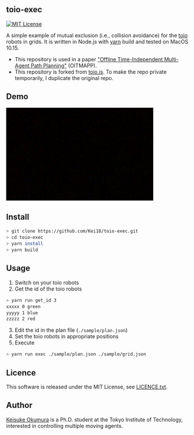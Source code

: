 toio-exec
---
[![MIT License](http://img.shields.io/badge/license-MIT-blue.svg?style=flat)](LICENSE)

A simple example of mutual exclusion (i.e., collision avoidance) for the [toio](https://toio.io/) robots in grids.
It is written in Node.js with [yarn](https://yarnpkg.com/) build and tested on MacOS 10.15.

- This repository is used in a paper ["Offline Time-Independent Multi-Agent Path Planning"](https://kei18.github.io/otimapp) (OITMAPP).
- This repository is forked from [toio.js](https://github.com/toio/toio.js). To make the repo private temporarily, I duplicate the original repo.

## Demo
![toio](./material/sample.gif)

## Install
```sh
> git clone https://github.com/Kei18/toio-exec.git
> cd toio-exec
> yarn install
> yarn build
```

## Usage
1. Switch on your toio robots
2. Get the id of the toio robots
```sh
> yarn run get_id 3
xxxxx 0 green
yyyyy 1 blue
zzzzz 2 red
```
3. Edit the id in the plan file (`./sample/plan.json`)
4. Set the toio robots in appropriate positions
5. Execute
```sh
> yarn run exec ./sample/plan.json ./sample/grid.json
```

## Licence
This software is released under the MIT License, see [LICENCE.txt](LICENCE.txt).

## Author
[Keisuke Okumura](https://kei18.github.io) is a Ph.D. student at the Tokyo Institute of Technology, interested in controlling multiple moving agents.
